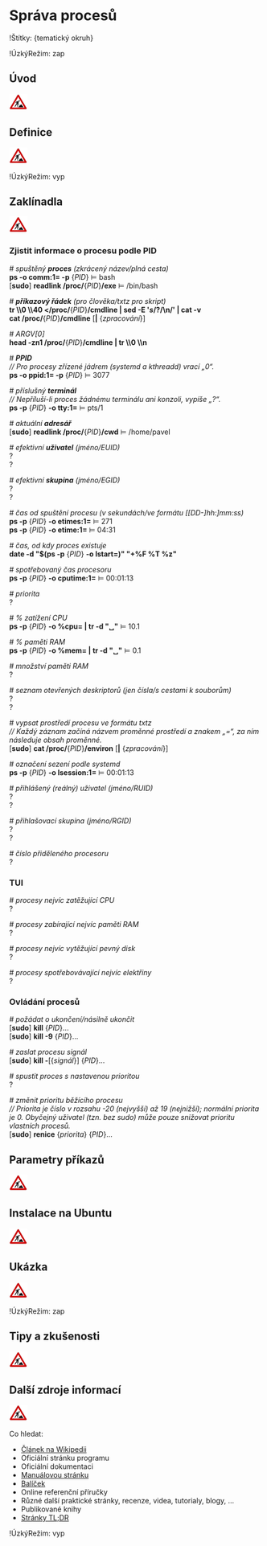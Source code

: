 <!--

Linux Kniha kouzel, kapitola Správa procesů
Copyright (c) 2019 Singularis <singularis@volny.cz>

Toto dílo je dílem svobodné kultury; můžete ho šířit a modifikovat pod
podmínkami licence Creative Commons Attribution-ShareAlike 4.0 International
vydané neziskovou organizací Creative Commons. Text licence je přiložený
k tomuto projektu nebo ho můžete najít na webové adrese:

https://creativecommons.org/licenses/by-sa/4.0/

-->
<!--
Poznámky:

ps
pgrep
pstree
kill
/proc/PID

PID v Linuxu neznamená Pražská integrovaná doprava...

⊨
-->

# Správa procesů

!Štítky: {tematický okruh}

!ÚzkýRežim: zap

## Úvod
<!--
- Vymezte, co je předmětem této kapitoly.
- Obecně popište základní principy, na kterých fungují používané nástroje.
- Uveďte, co kapitola nepokrývá, ačkoliv by to čtenář mohl očekávat.
-->
![ve výstavbě](../obrazky/ve-vystavbe.png)

## Definice
<!--
- Uveďte výčet specifických pojmů pro použití v této kapitole a tyto pojmy definujte co nejprecizněji.
-->
![ve výstavbě](../obrazky/ve-vystavbe.png)

!ÚzkýRežim: vyp

## Zaklínadla
<!--
- Rozdělte na podsekce a naplňte „zaklínadly“.
-->
![ve výstavbě](../obrazky/ve-vystavbe.png)

### Zjistit informace o procesu podle PID

*# spuštěný **proces** (zkrácený název/plná cesta)*<br>
**ps -o comm:1= -p** {*PID*} ⊨ bash<br>
[**sudo**] **readlink /proc/**{*PID*}**/exe** ⊨ /bin/bash

*# **příkazový řádek** (pro člověka/txtz pro skript)*<br>
**tr \\\\0 \\\\40 &lt;/proc/**{*PID*}**/cmdline \| sed -E '$s/ ?$/\\n/' | cat -v**<br>
**cat /proc/**{*PID*}**/cmdline** [**\|** {*zpracování*}]

*# ARGV[0]*<br>
**head -zn1 /proc/**{*PID*}**/cmdline \| tr \\\\0 \\\\n**

*# **PPID***<br>
*// Pro procesy zřízené jádrem (systemd a kthreadd) vrací „0“.*<br>
**ps -o ppid:1= -p** {*PID*} ⊨ 3077

*# příslušný **terminál***<br>
*// Nepříluší-li proces žádnému terminálu ani konzoli, vypíše „?“.*<br>
**ps -p** {*PID*} **-o tty:1=** ⊨ pts/1

*# aktuální **adresář***<br>
[**sudo**] **readlink /proc/**{*PID*}**/cwd** ⊨ /home/pavel

*# efektivní **uživatel** (jméno/EUID)*<br>
?<br>
?

*# efektivní **skupina** (jméno/EGID)*<br>
?<br>
?

*# čas od spuštění procesu (v sekundách/ve formátu [[DD-]hh:]mm:ss)*<br>
**ps -p** {*PID*} **-o etimes:1=** ⊨ 271<br>
**ps -p** {*PID*} **-o etime:1=** ⊨ 04:31

*# čas, od kdy proces existuje*<br>
**date -d "$(ps -p** {*PID*} **-o lstart=)" "+%F %T %z"**

*# spotřebovaný čas procesoru*<br>
**ps -p** {*PID*} **-o cputime:1=** ⊨ 00:01:13

*# priorita*<br>
?

*# % zatížení CPU*<br>
**ps -p** {*PID*} **-o %cpu=  \| tr -d "&blank;"** ⊨ 10.1

*# % paměti RAM*<br>
**ps -p** {*PID*} **-o %mem= \| tr -d "&blank;"** ⊨ 0.1

*# množství paměti RAM*<br>
?

*# seznam otevřených deskriptorů (jen čísla/s cestami k souborům)*<br>
?<br>
?

*# vypsat prostředí procesu ve formátu txtz*<br>
*// Každý záznam začíná názvem proměnné prostředí a znakem „=“, za ním následuje obsah proměnné.*<br>
[**sudo**] **cat /proc/**{*PID*}**/environ** [**\|** {*zpracování*}]

*# označení sezení podle systemd*<br>
**ps -p** {*PID*} **-o lsession:1=** ⊨ 00:01:13


*# přihlášený (reálný) uživatel (jméno/RUID)*<br>
?<br>
?

*# přihlašovací skupina (jméno/RGID)*<br>
?<br>
?

*# číslo přiděleného procesoru*<br>
?

### TUI

*# procesy nejvíc zatěžující CPU*<br>
?

*# procesy zabírající nejvíc paměti RAM*<br>
?

*# procesy nejvíc vytěžující pevný disk*<br>
?

*# procesy spotřebovávající nejvíc elektřiny*<br>
?

### Ovládání procesů

*# požádat o ukončení/násilně ukončit*<br>
[**sudo**] **kill** {*PID*}...<br>
[**sudo**] **kill -9** {*PID*}...

*# zaslat procesu signál*<br>
[**sudo**] **kill -**[{*signál*}] {*PID*}...

*# spustit proces s nastavenou prioritou*<br>
?

*# změnit prioritu běžícího procesu*<br>
*// Priorita je číslo v rozsahu -20 (nejvyšší) až 19 (nejnižší); normální priorita je 0. Obyčejný uživatel (tzn. bez sudo) může pouze snižovat prioritu vlastních procesů.*<br>
[**sudo**] **renice** {*priorita*} {*PID*}...


## Parametry příkazů
<!--
- Pokud zaklínadla nepředstavují kompletní příkazy, v této sekci musíte popsat, jak z nich kompletní příkazy sestavit.
- Jinak by zde měl být přehled nejužitečnějších parametrů používaných nástrojů.
-->
![ve výstavbě](../obrazky/ve-vystavbe.png)

## Instalace na Ubuntu
<!--
- Jako zaklínadlo bez titulku uveďte příkazy (popř. i akce) nutné k instalaci a zprovoznění všech nástrojů požadovaných kterýmkoliv zaklínadlem uvedeným v kapitole. Po provedení těchto činností musí být nástroje plně zkonfigurované a připravené k práci.
- Ve výčtu balíčků k instalaci vycházejte z minimální instalace Ubuntu.
-->
![ve výstavbě](../obrazky/ve-vystavbe.png)

## Ukázka
<!--
- Tuto sekci ponechávat jen v kapitolách, kde dává smysl.
- Zdrojový kód, konfigurační soubor nebo interakce s programem, a to v úplnosti − ukázka musí být natolik úplná, aby ji v této podobě šlo spustit, ale současně natolik stručná, aby se vešla na jednu stranu A5.
- Snažte se v ukázce ilustrovat co nejvíc zaklínadel z této kapitoly.
-->
![ve výstavbě](../obrazky/ve-vystavbe.png)

!ÚzkýRežim: zap

## Tipy a zkušenosti
<!--
- Do odrážek uveďte konkrétní zkušenosti, které jste při práci s nástrojem získali; zejména případy, kdy vás chování programu překvapilo nebo očekáváte, že by mohlo překvapit začátečníky.
- Popište typické chyby nových uživatelů a jak se jim vyhnout.
- Buďte co nejstručnější; neodbíhejte k popisování čehokoliv vedlejšího, co je dost možné, že už čtenář zná.
-->
![ve výstavbě](../obrazky/ve-vystavbe.png)

## Další zdroje informací
<!--
- Uveďte, které informační zdroje jsou pro začátečníka nejlepší k získání rychlé a obsáhlé nápovědy. Typicky jsou to manuálové stránky, vestavěná nápověda programu nebo webové zdroje. Můžete uvést i přímé odkazy.
- V seznamu uveďte další webové zdroje, knihy apod.
- Pokud je vestavěná dokumentace programů (typicky v adresáři /usr/share/doc) užitečná, zmiňte ji také.
- Poznámka: Protože se tato sekce tiskne v úzkém režimu, zaklínadla smíte uvádět pouze bez titulku a bez poznámek pod čarou!
-->
![ve výstavbě](../obrazky/ve-vystavbe.png)

Co hledat:

* [Článek na Wikipedii](https://cs.wikipedia.org/wiki/Hlavn%C3%AD_strana)
* Oficiální stránku programu
* Oficiální dokumentaci
* [Manuálovou stránku](http://manpages.ubuntu.com/)
* [Balíček](https://packages.ubuntu.com/)
* Online referenční příručky
* Různé další praktické stránky, recenze, videa, tutorialy, blogy, ...
* Publikované knihy
* [Stránky TL;DR](https://github.com/tldr-pages/tldr/tree/master/pages/common)

!ÚzkýRežim: vyp
